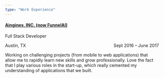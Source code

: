 ```yaml
---
type: "Work Experience"
---
```


<h4>
  <a href="https://funnelai.co/" target="_blank">Aingines, INC. (now FunnelAI)</a>
</h4>
<p class="resume-subheading">
  Full Stack Developer
</p>
<p class="resume-location">Austin, TX <span style="float: right">Sept 2016 – June 2017</span></p>

Working on challenging projects (from mobile to web applications) that allow me to rapidly learn new skills and grow professionally. Love the fact that I play various roles in the start-up, which really cemented my understanding of applications that we built.
